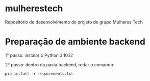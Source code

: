 # mulherestech

Repositório de desenvolvimento do projeto do grupo Mulheres Tech

# Preparação de ambiente backend

1° passo: instalar o Python 3.10.12

2° passo: dentro da pasta backend, rodar o comando:

`pip install -r requirements.txt`
